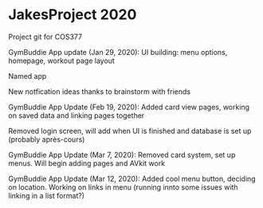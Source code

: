 # JakesProject 2020
 Project git for COS377
 
 GymBuddie App update (Jan 29, 2020):
 UI building: menu options, homepage, workout page layout

 Named app
 
 New notfication ideas thanks to brainstorm with friends
 
 GymBuddie App Update (Feb 19, 2020):
 Added card view pages, working on saved data and linking pages together
 
 Removed login screen, will add when UI is finished and database is set up (probably après-cours)
 
 GymBuddie App Update (Mar 7, 2020):
 Removed card system, set up menus.  Will begin adding pages and AVkit work
 
 GymBuddie App Update (Mar 12, 2020):
 Added cool menu button, deciding on location.  Working on links in menu (running innto some issues with linking in a list format?)
